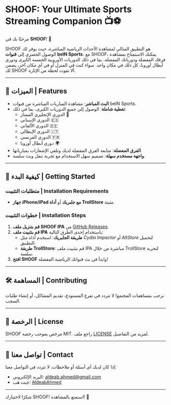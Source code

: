 # SHOOF: Your Ultimate Sports Streaming Companion 📺⚽

مرحبًا بك في **SHOOF**! 🚀

SHOOF هو التطبيق المثالي لمشاهدة الأحداث الرياضية المباشرة، حيث يوفر لك الوصول الحصري إلى **قنوات beIN Sports**. مع SHOOF، يمكنك الاستمتاع بمشاهدة فرقك المفضلة ودورياتك المفضلة، بما في ذلك الدوريات الأوروبية الخمسة الكبرى ودوري أبطال أوروبا، كل ذلك في مكان واحد. سواء كنت في المنزل أو في أي مكان آخر، يضمن لك SHOOF ألا تفوت لحظة من الإثارة.

---

## 🌟 الميزات | Features

- **البث المباشر**: مشاهدة المباريات المباشرة من قنوات beIN Sports.
- **تغطية شاملة**: الوصول إلى جميع الدوريات الكبرى، بما في ذلك:
  - الدوري الإنجليزي الممتاز 🏴
  - الدوري الإسباني 🇪🇸
  - الدوري الألماني 🇩🇪
  - الدوري الإيطالي 🇮🇹
  - الدوري الفرنسي 🇫🇷
  - دوري أبطال أوروبا 🌍
- **الفرق المفضلة**: متابعة الفرق المفضلة لديك وتلقي الإشعارات بمبارياتها.
- **واجهة مستخدم سهلة**: تصميم سهل الاستخدام مع تجربة تنقل وبث سلسة.

---

## 🚀 كيفية البدء | Getting Started

### متطلبات التثبيت | Installation Requirements

- **جهاز iPhone/iPad مع جلبريك** أو **أداة TrollStore** مثبتة.

### خطوات التثبيت | Installation Steps

1. **قم بتنزيل ملف SHOOF IPA** من [GitHub Releases](https://github.com/AldeabAhmed/SHOOF/releases](https://github.com/AldeabAhmed/ipa/releases/tag/1)).
2. **قم بتثبيت ملف IPA** باستخدام إحدى الطرق التالية:
   - **طريقة الجلبريك**: استخدم أداة مثل *Cydia Impactor* أو *AltStore* لتحميل التطبيق.
   - **طريقة TrollStore**: قم بتثبيت ملف IPA مباشرة من خلال TrollStore لتجربة سلسة.
3. **افتح SHOOF** وابدأ في بث قنواتك الرياضية المفضلة!

---

## 🛠️ المساهمة | Contributing

نرحب بمساهمات المجتمع! لا تتردد في تفرع المستودع، تقديم المشاكل، أو إنشاء طلبات السحب.

---

## 📄 الرخصة | License

SHOOF مرخص بموجب رخصة MIT. راجع ملف [LICENSE](LICENSE) لمزيد من التفاصيل.

---

## 💬 تواصل معنا | Contact

إذا كان لديك أي أسئلة أو ملاحظات، لا تتردد في التواصل معنا:

- البريد الإلكتروني: [aldeab.ahmed@gmail.com](mailto:aldeab.ahmed@gmail.com)
- جيت هب: [AldeabAhmed](https://github.com/AldeabAhmed)

---

شكرًا لاختيارك SHOOF! استمتع بالمشاهدة! 🎉
